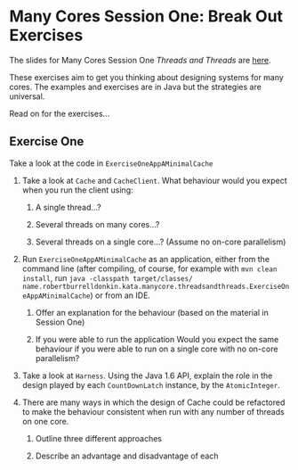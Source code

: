 Many Cores Session One: Break Out Exercises
==========================================

The slides for Many Cores Session One _Threads and Threads_ are [here](http://www.slideshare.net/robertburrelldonkin/threads-and-threads). 

These exercises aim to get you thinking about designing systems for many cores. The examples and exercises are in Java but the strategies are universal.

Read on for the exercises...


Exercise One 
------------

Take a look at the code in `ExerciseOneAppAMinimalCache`


1. Take a look at `Cache` and `CacheClient`. What behaviour would you expect when you run the client using:

    1. A single thread...?

    2. Several threads on many cores...?

    3. Several threads on a single core...? (Assume no on-core parallelism)

2. Run `ExerciseOneAppAMinimalCache` as an application, either from the command line (after compiling, of course, for example with `mvn clean install`, run `java -classpath target/classes/ name.robertburrelldonkin.kata.manycore.threadsandthreads.ExerciseOneAppAMinimalCache`) or from an IDE. 

    1. Offer an explanation for the behaviour (based on the material in Session One)

    2. If you were able to run the application Would you expect the same behaviour if you were able to run on a single core with no on-core parallelism?

3. Take a look at `Harness`. Using the Java 1.6 API, explain the role in the design played by each `CountDownLatch` instance, by the `AtomicInteger`.

4.  There are many ways in which the design of Cache could be refactored to make the behaviour consistent when run with any number of threads on one core.

    1. Outline three different approaches

    2. Describe an advantage and disadvantage of each 
